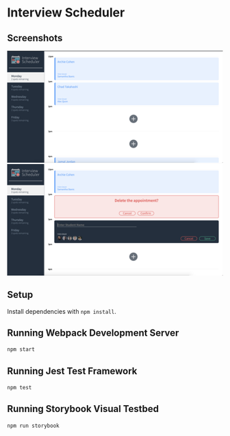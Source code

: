 # Interview Scheduler

## Screenshots

![Homepage](https://github.com/Darrenni97/scheduler/blob/master/docs/screenshots/Screen%20Shot%202019-11-05%20at%204.09.54%20PM.png?raw=true)
![Showcase](https://github.com/Darrenni97/scheduler/blob/master/docs/screenshots/Screen%20Shot%202019-11-05%20at%204.13.18%20PM.png?raw=true)

## Setup

Install dependencies with `npm install`.

## Running Webpack Development Server

```sh
npm start
```

## Running Jest Test Framework

```sh
npm test
```

## Running Storybook Visual Testbed

```sh
npm run storybook
```
